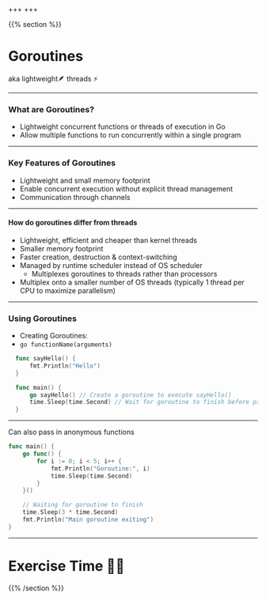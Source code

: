 +++
+++

{{% section %}}

# Goroutines
aka lightweight🪶 threads ⚡️

---

### What are Goroutines?
- Lightweight concurrent functions or threads of execution in Go
- Allow multiple functions to run concurrently within a single program
---

### Key Features of Goroutines
- Lightweight and small memory footprint
- Enable concurrent execution without explicit thread management
- Communication through channels

---

#### How do goroutines differ from threads

- Lightweight, efficient and cheaper than kernel threads
- Smaller memory footprint
- Faster creation, destruction & context-switching
- Managed by runtime scheduler instead of OS scheduler
  - Multiplexes goroutines to threads rather than processors
- Multiplex onto a smaller number of OS threads (typically 1 thread per CPU to maximize parallelism)

---

### Using Goroutines
- Creating Goroutines: 
- `go functionName(arguments)`

```go
  func sayHello() {
      fmt.Println("Hello")
  }

  func main() {
      go sayHello() // Create a goroutine to execute sayHello()
      time.Sleep(time.Second) // Wait for goroutine to finish before program exits
  }
```
---

Can also pass in anonymous functions

```go
func main() {
	go func() {
		for i := 0; i < 5; i++ {
			fmt.Println("Goroutine:", i)
			time.Sleep(time.Second)
		}
	}()

	// Waiting for goroutine to finish
	time.Sleep(3 * time.Second)
	fmt.Println("Main goroutine exiting")
}
```

---

# Exercise Time 🏋️‍♀️

{{% /section %}}